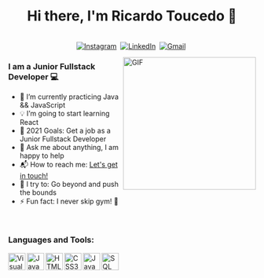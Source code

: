 <p>
  <h1 align="center"><b>Hi there, I'm Ricardo Toucedo 👋</b></h1>
</p>

<p align="center">
<br>
 <a href="https://www.instagram.com/ricardotoucedo/"><img src="https://img.shields.io/badge/instagram-%23E4405F.svg?&style=for-the-badge&logo=instagram&logoColor=white" alt="Instagram" /></a>&nbsp;
<a href="https://www.linkedin.com/in/ricardo-toucedo/"><img src="https://img.shields.io/badge/linkedin-%230077B5.svg?&style=for-the-badge&logo=linkedin&logoColor=white" alt="LinkedIn" /></a>&nbsp;
<a href="mailto:ricardotoucedo@gmail.com?subject=Hello Ricardo"><img src="https://img.shields.io/badge/gmail-%23D14836.svg?&style=for-the-badge&logo=gmail&logoColor=white" alt="Gmail"/></a>&nbsp;
</p>

<img align="right" height="270px" alt="GIF" src="https://media3.giphy.com/media/13HgwGsXF0aiGY/giphy.gif?cid=ecf05e47nruuu96nda8x4n2v55z3avni9t2480thfcxcukxw&rid=giphy.gif" />

### I am a Junior Fullstack Developer 💻
- 🔭 I’m currently practicing Java && JavaScript
- 💡 I’m going to start learning React
- 🥅 2021 Goals: Get a job as a Junior Fullstack Developer
- 💬 Ask me about anything, I am happy to help
- 📬 How to reach me: <a href="https://www.linkedin.com/in/ricardo-toucedo/">Let's get in touch!</a>&nbsp;
- 🧗 I try to: Go beyond and push the bounds
- ⚡ Fun fact: I never skip gym! :raised_hands:

<br>

### Languages and Tools: 

<img align="left" alt="Visual Studio Code" width="35px" src="https://github.com/tomchen/stack-icons/raw/master/logos/visual-studio-code.svg" />
<img align="left" alt="Java" width="35px" src="https://github.com/tomchen/stack-icons/raw/master/logos/java.svg"/>
<img align="left" alt="HTML5" width="35px" src="https://github.com/tomchen/stack-icons/raw/master/logos/html-5.svg" />
<img align="left" alt="CSS3" width="35px" src="https://github.com/tomchen/stack-icons/raw/master/logos/css-3.svg" />
<img align="left" alt="JavaScript" width="35px" src="https://github.com/tomchen/stack-icons/raw/master/logos/javascript.svg" />
<img align="left" alt="SQL" width="35px" src="https://cdn.svgporn.com/logos/mysql.svg" />
